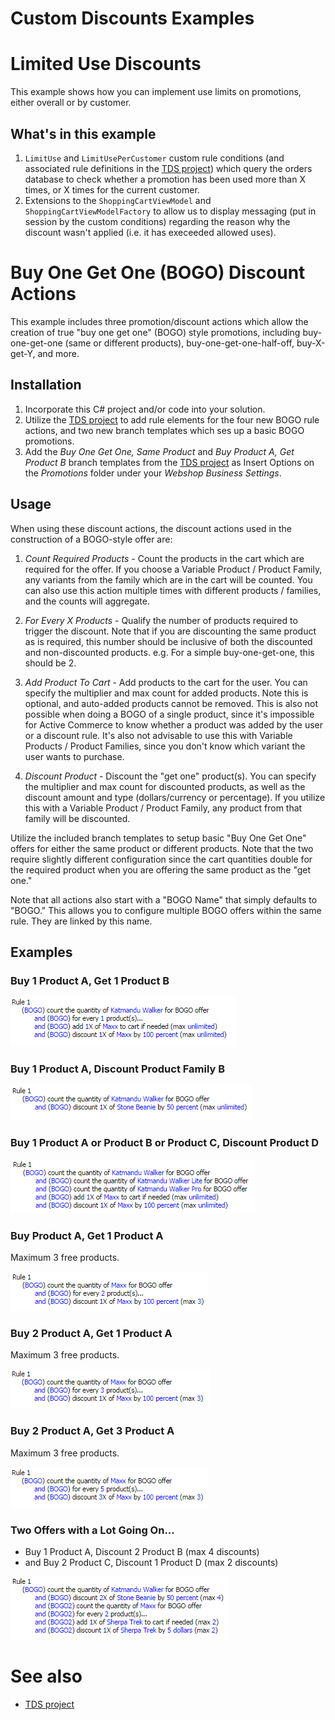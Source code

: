 Custom Discounts Examples
========

# Limited Use Discounts
This example shows how you can implement use limits on promotions, either overall or by customer.

## What's in this example
1. `LimitUse` and `LimitUsePerCustomer` custom rule conditions (and associated rule definitions in the [TDS project](../ActiveCommerce.Training.Discounts.Sitecore)) which query the orders database to check whether a promotion has been used more than X times, or X times for the current customer.
2. Extensions to the `ShoppingCartViewModel` and `ShoppingCartViewModelFactory` to allow us to display messaging (put in session by the custom conditions) regarding the reason why the discount wasn't applied (i.e. it has execeeded allowed uses).


# Buy One Get One (BOGO) Discount Actions
This example includes three promotion/discount actions which allow the creation of true "buy one get one" (BOGO) style promotions,
including buy-one-get-one (same or different products), buy-one-get-one-half-off, buy-X-get-Y, and more.

## Installation
1. Incorporate this C# project and/or code into your solution.
2. Utilize the [TDS project](../ActiveCommerce.Training.Discounts.Sitecore) to add rule elements for the four new BOGO rule actions,
and two new branch templates which ses up a basic BOGO promotions.
3. Add the *Buy One Get One, Same Product* and *Buy Product A, Get Product B* branch templates from the [TDS project](../ActiveCommerce.Training.Discounts.Sitecore)
as Insert Options on the *Promotions* folder under your *Webshop Business Settings*.

## Usage
When using these discount actions, the discount actions used in the construction of a BOGO-style offer are:

1. *Count Required Products* - Count the products in the cart which are required for the offer. If you choose a Variable Product / Product Family, any variants from the family which are in the
cart will be counted. You can also use this action multiple times with different products / families, and the counts will aggregate.

1. *For Every X Products* - Qualify the number of products required to trigger the discount. Note that if you are discounting the same product as is required, this number should be inclusive
of both the discounted and non-discounted products. e.g. For a simple buy-one-get-one, this should be 2.

1. *Add Product To Cart* - Add products to the cart for the user. You can specify the multiplier and max count for added products. Note this is optional, and auto-added products cannot be removed.
This is also not possible when doing a BOGO of a single product, since it's impossible for Active Commerce to know whether a product was added by the user or a discount rule.
It's also not advisable to use this with Variable Products / Product Families, since you don't know which variant the user wants to purchase.

1. *Discount Product* - Discount the "get one" product(s). You can specify the multiplier and max count for discounted products, as well as the discount amount and type
(dollars/currency or percentage). If you utilize this with a Variable Product / Product Family, any product from that family will be discounted.

Utilize the included branch templates to setup basic "Buy One Get One" offers for either the same product or different products. Note that the two require slightly
different configuration since the cart quantities double for the required product when you are offering the same product as the "get one."

Note that all actions also start with a "BOGO Name" that simply defaults to "BOGO." This allows you to configure multiple BOGO offers within the same rule. They are linked
by this name.

## Examples

### Buy 1 Product A, Get 1 Product B
![](images/BuyAGetB.png?raw=true)

### Buy 1 Product A, Discount Product Family B
![](images/BuyADiscountB.png?raw=true)

### Buy 1 Product A or Product B or Product C, Discount Product D
![](images/CountMany.png?raw=true)

### Buy Product A, Get 1 Product A
Maximum 3 free products.

![](images/BuyAGetA.png?raw=true)

### Buy 2 Product A, Get 1 Product A
Maximum 3 free products.

![](images/Buy2Get1.png?raw=true)

### Buy 2 Product A, Get 3 Product A
Maximum 3 free products.

![](images/Buy2Get3.png?raw=true)

### Two Offers with a Lot Going On...
* Buy 1 Product A, Discount 2 Product B (max 4 discounts)
* and Buy 2 Product C, Discount 1 Product D (max 2 discounts)

![](images/DoubleOffer.png?raw=true)


# See also
* [TDS project](../ActiveCommerce.Training.Discounts.Sitecore)